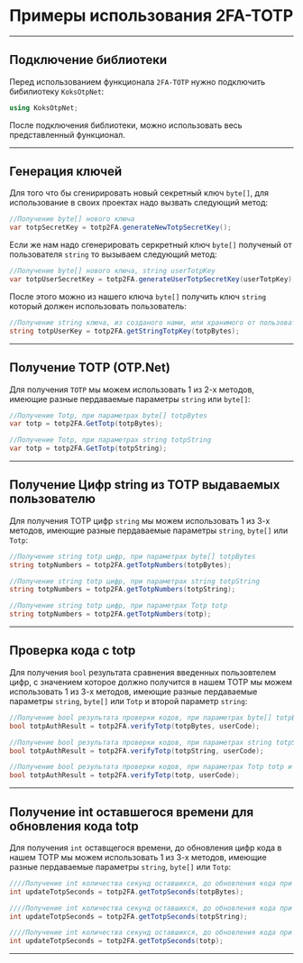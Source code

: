 # Примеры использования 2FA-TOTP

***
## Подключение библиотеки
Перед использованием функционала `2FA-TOTP` нужно подключить бибилиотеку `KoksOtpNet`:
```C#
using KoksOtpNet;
```
После подключения библиотеки, можно использовать весь представленный функционал.
***
## Генерация ключей
Для того что бы сгенирировать новый секретный ключ `byte[]`, для использование в своих проектах надо вызвать следующий метод:
```C#
//Получение byte[] нового ключа
var totpSecretKey = totp2FA.generateNewTotpSecretKey();
```
Если же нам надо сгенерировать серкретный ключ `byte[]` полученый от пользователя `string` то вызываем следующий метод:
```C#
//Получение byte[] нового ключа, string userTotpKey
var totpUserSecretKey = totp2FA.generateUserTotpSecretKey(userTotpKey); 
```
После этого можно из нашего ключа `byte[]` получить ключ `string` который должен использовать пользователь:
```C#
//Получение string ключа, из созданого нами, или хранимого от пользователя, byte [] totpBytes 
string totpUserKey = totp2FA.getStringTotpKey(totpBytes); 
```
***
## Получение TOTP (OTP.Net)
Для получения `TOTP` мы можем использовать 1 из 2-х методов, имеющие разные пердаваемые параметры `string` или `byte[]`:
```C#
//Получение Totp, при параметрах byte[] totpBytes
var totp = totp2FA.GetTotp(totpBytes);
```

```C#
//Получение Totp, при параметрах string totpString
var totp = totp2FA.GetTotp(totpString);
```
***
## Получение Цифр string из TOTP выдаваемых пользователю
Для получения TOTP цифр `string` мы можем использовать 1 из 3-х методов, имеющие разные пердаваемые параметры `string`, `byte[]` или `Totp`:
```C#
//Получение string totp цифр, при параметрах byte[] totpBytes
string totpNumbers = totp2FA.getTotpNumbers(totpBytes);
```

```C#
//Получение string totp цифр, при параметрах string totpString
string totpNumbers = totp2FA.getTotpNumbers(totpString);
```
```C#
//Получение string totp цифр, при параметрах Totp totp
string totpNumbers = totp2FA.getTotpNumbers(totp);
```
***
## Проверка кода с totp
Для получения `bool` результата сравнения введенных пользовтелем цифр, с значением которое должно получится в нашем TOTP мы можем использовать 1 из 3-х методов, имеющие разные пердаваемые параметры `string`, `byte[]` или `Totp` и второй параметр `string`:
```C#
//Получение bool результата проверки кодов, при параметрах byte[] totpBytes и string userCode
bool totpAuthResult = totp2FA.verifyTotp(totpBytes, userCode);
```

```C#
//Получение bool результата проверки кодов, при параметрах string totpString и string userCode
bool totpAuthResult = totp2FA.verifyTotp(totpString, userCode);
```
```C#
//Получение bool результата проверки кодов, при параметрах Totp totp и string userCode
bool totpAuthResult = totp2FA.verifyTotp(totp, userCode);
```
***
## Получение int оставшегося времени для обновления кода totp
Для получения `int` оставщегося времени, до обновления цифр кода в нашем TOTP мы можем использовать 1 из 3-х методов, имеющие разные пердаваемые параметры `string`, `byte[]` или `Totp`:
```C#
////Получение int количества секунд оставшихся, до обновления кода при параметрах byte[] totpBytes 
int updateTotpSeconds = totp2FA.getTotpSeconds(totpBytes);
```

```C#
////Получение int количества секунд оставшихся, до обновления кода при параметрах string totpString
int updateTotpSeconds = totp2FA.getTotpSeconds(totpString);
```
```C#
////Получение int количества секунд оставшихся, до обновления кода при параметрах Totp totp 
int updateTotpSeconds = totp2FA.getTotpSeconds(totp);
```
***
